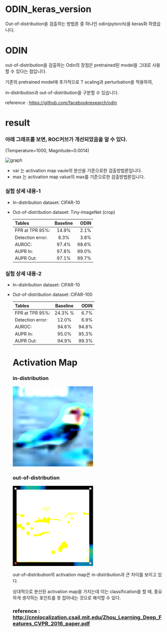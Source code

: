 # ODIN_keras_version
Out-of-distribution을 검출하는 방법론 중 하나인 odin(pytorch)을 keras화 하였습니다.


# ODIN

out-of-distribution을 검출하는 Odin의 장점은 pretrained된 model을 그대로 사용할 수 있다는 점입니다.

기존의 pretrained model에 추가적으로 T scaling과 perturbation을 적용하여,

in-distribution과 out-of-distribution을 구분할 수 있습니다.

reference : https://github.com/facebookresearch/odin


# result

### 아래 그래프를 보면, ROC커브가 개선되었음을 알 수 있다.
  (Temperature=1000, Magnitude=0.0014)
  
![graph](https://user-images.githubusercontent.com/27891090/54009777-7f293500-41af-11e9-8daa-bcf22e7d16b0.png)

- var 는 activation map vaule의 분산을 기준으로한 검출방법론입니다.
- max 는 activation map value의 max를 기준으로한 검출방법론입니다.
### 실험 상세 내용-1

- In-distribution dataset: CIFAR-10
  
- Out-of-distribution dataset: Tiny-ImageNet (crop)
 
  | Tables   	|      Baseline      	|  ODIN 	|
  |----------	|:-------------:	|------:	|
  | FPR at TPR 95%:  	| 14.9% 	| 2.1%  	|
  | Detection error: 	|    8.3%   	|  3.8% 	|
  | AUROC: 	| 97.4% 	|    98.6%	|
  | AUPR In:|         97.8%       	|   99.0%    	|
  | AUPR Out:|        97.1%        	|    99.7%   	|
  
  
### 실험 상세 내용-2

- In-distribution dataset: CIFAR-10  

- Out-of-distribution dataset: CIFAR-100 
 
  | Tables   	|      Baseline      	|  ODIN 	|
  |----------	|:-------------:	|------:	|
  | FPR at TPR 95%:  	| 24.3% % 	|  6.7%	|
  | Detection error: 	|   12.0%   	|  6.9% 	|
  | AUROC: 	| 94.6% 	|    94.8%	|
  | AUPR In:|        95.0%        	|    95.3%    	|
  | AUPR Out:|        94.9%        	|    99.3%   	|
  
  
  # Activation Map
  
  ### in-distribution
  
  ![image](./activation_map/activation_map_70_in.png)
  
  ### out-of-distribution
  
  ![image](./activation_map/activation_map_3_out.png)
  
 
  out-of-distribution의 activation map은 in-distribution과 큰 차이를 보이고 있다.
  
  상대적으로 분산된 activation map을 가지는데 이는 classification을 할 때, 중요하게 생각하는 포인트를 못 잡아내는 것으로 해석할 수 있다.
  
 
  ### reference : http://cnnlocalization.csail.mit.edu/Zhou_Learning_Deep_Features_CVPR_2016_paper.pdf
  
  

